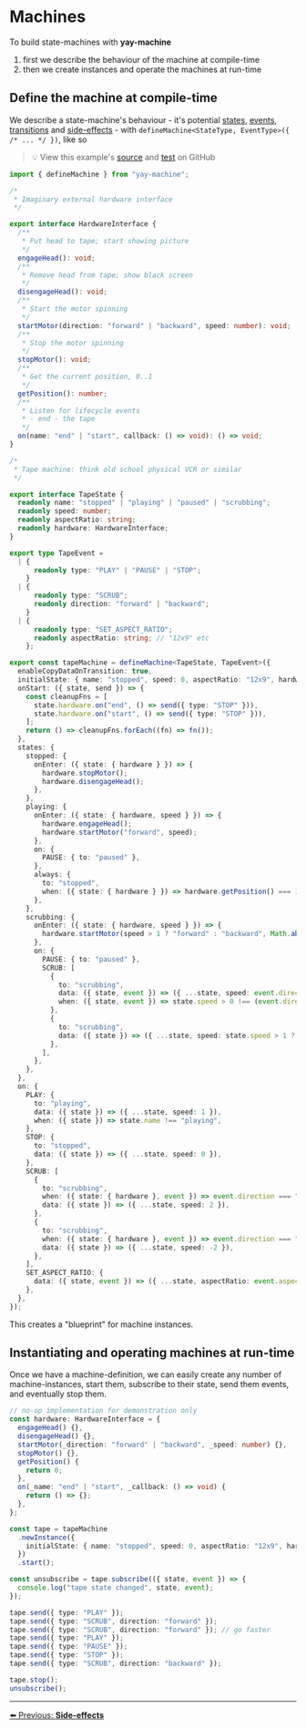 # Machines

To build state-machines with **yay-machine**

1. first we describe the behaviour of the machine at compile-time
2. then we create instances and operate the machines at run-time

## Define the machine at compile-time

We describe a state-machine's behaviour - it's potential [states](./state.md), [events](./events.md), [transitions](./transitions.md) and [side-effects](./side-effects.md) - with `defineMachine<StateType, EventType>({ /* ... */ })`, like so

> 💡 View this example's <a href="https://github.com/maurice/yay-machine/blob/main/packages/example-machines/src/tapeMachine.ts" target="_blank">source</a> and <a href="https://github.com/maurice/yay-machine/blob/main/packages/example-machines/src/__tests__/tapeMachine.test.ts" target="_blank">test</a> on GitHub

```typescript
import { defineMachine } from "yay-machine";

/*
 * Imaginary external hardware interface
 */

export interface HardwareInterface {
  /**
   * Put head to tape; start showing picture
   */
  engageHead(): void;
  /**
   * Remove head from tape; show black screen
   */
  disengageHead(): void;
  /**
   * Start the motor spinning
   */
  startMotor(direction: "forward" | "backward", speed: number): void;
  /**
   * Stop the motor spinning
   */
  stopMotor(): void;
  /**
   * Get the current position, 0..1
   */
  getPosition(): number;
  /**
   * Listen for lifecycle events
   * - end - the tape
   */
  on(name: "end" | "start", callback: () => void): () => void;
}

/*
 * Tape machine: think old school physical VCR or similar
 */

export interface TapeState {
  readonly name: "stopped" | "playing" | "paused" | "scrubbing";
  readonly speed: number;
  readonly aspectRatio: string;
  readonly hardware: HardwareInterface;
}

export type TapeEvent =
  | {
      readonly type: "PLAY" | "PAUSE" | "STOP";
    }
  | {
      readonly type: "SCRUB";
      readonly direction: "forward" | "backward";
    }
  | {
      readonly type: "SET_ASPECT_RATIO";
      readonly aspectRatio: string; // "12x9" etc
    };

export const tapeMachine = defineMachine<TapeState, TapeEvent>({
  enableCopyDataOnTransition: true,
  initialState: { name: "stopped", speed: 0, aspectRatio: "12x9", hardware: undefined! },
  onStart: ({ state, send }) => {
    const cleanupFns = [
      state.hardware.on("end", () => send({ type: "STOP" })),
      state.hardware.on("start", () => send({ type: "STOP" })),
    ];
    return () => cleanupFns.forEach((fn) => fn());
  },
  states: {
    stopped: {
      onEnter: ({ state: { hardware } }) => {
        hardware.stopMotor();
        hardware.disengageHead();
      },
    },
    playing: {
      onEnter: ({ state: { hardware, speed } }) => {
        hardware.engageHead();
        hardware.startMotor("forward", speed);
      },
      on: {
        PAUSE: { to: "paused" },
      },
      always: {
        to: "stopped",
        when: ({ state: { hardware } }) => hardware.getPosition() === 1,
      },
    },
    scrubbing: {
      onEnter: ({ state: { hardware, speed } }) => {
        hardware.startMotor(speed > 1 ? "forward" : "backward", Math.abs(speed));
      },
      on: {
        PAUSE: { to: "paused" },
        SCRUB: [
          {
            to: "scrubbing",
            data: ({ state, event }) => ({ ...state, speed: event.direction === "forward" ? 2 : -2 }),
            when: ({ state, event }) => state.speed > 0 !== (event.direction === "forward"),
          },
          {
            to: "scrubbing",
            data: ({ state }) => ({ ...state, speed: state.speed > 1 ? state.speed + 1 : state.speed - 1 }),
          },
        ],
      },
    },
  },
  on: {
    PLAY: {
      to: "playing",
      data: ({ state }) => ({ ...state, speed: 1 }),
      when: ({ state }) => state.name !== "playing",
    },
    STOP: {
      to: "stopped",
      data: ({ state }) => ({ ...state, speed: 0 }),
    },
    SCRUB: [
      {
        to: "scrubbing",
        when: ({ state: { hardware }, event }) => event.direction === "forward" && hardware.getPosition() < 1,
        data: ({ state }) => ({ ...state, speed: 2 }),
      },
      {
        to: "scrubbing",
        when: ({ state: { hardware }, event }) => event.direction === "backward" && hardware.getPosition() > 0,
        data: ({ state }) => ({ ...state, speed: -2 }),
      },
    ],
    SET_ASPECT_RATIO: {
      data: ({ state, event }) => ({ ...state, aspectRatio: event.aspectRatio }),
    },
  },
});
```

This creates a "blueprint" for machine instances.

## Instantiating and operating machines at run-time

Once we have a machine-definition, we can easily create any number of machine-instances, start them, subscribe to their state, send them events, and eventually stop them.

```typescript
// no-op implementation for demonstration only
const hardware: HardwareInterface = {
  engageHead() {},
  disengageHead() {},
  startMotor(_direction: "forward" | "backward", _speed: number) {},
  stopMotor() {},
  getPosition() {
    return 0;
  },
  on(_name: "end" | "start", _callback: () => void) {
    return () => {};
  },
};

const tape = tapeMachine
  .newInstance({
    initialState: { name: "stopped", speed: 0, aspectRatio: "12x9", hardware },
  })
  .start();

const unsubscribe = tape.subscribe(({ state, event }) => {
  console.log("tape state changed", state, event);
});

tape.send({ type: "PLAY" });
tape.send({ type: "SCRUB", direction: "forward" });
tape.send({ type: "SCRUB", direction: "forward" }); // go faster
tape.send({ type: "PLAY" });
tape.send({ type: "PAUSE" });
tape.send({ type: "STOP" });
tape.send({ type: "SCRUB", direction: "backward" });

tape.stop();
unsubscribe();
```

---

[⬅️ Previous: **Side-effects**](./side-effects.md)
